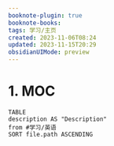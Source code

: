 ```yaml
---
booknote-plugin: true
booknote-books: 
tags: 学习/主页
created: 2023-11-06T08:24
updated: 2023-11-15T20:29
obsidianUIMode: preview
---
```


# 1. MOC
```dataview
TABLE 
description AS "Description"
from #学习/英语
SORT file.path ASCENDING
```
